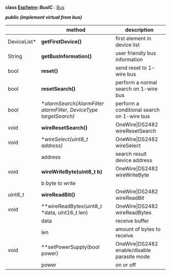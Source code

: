 **class [Esp1wire](./Esp1wire.md)::BusIC** : [Bus](./Bus.md)

***public (implement virtual from bus)***

| | method | description |
| --- | --- | --- |
| DeviceList\* | **getFirstDevice()** | first element in device list |
| String | **getBusInformation()** | user friendly bus information |
| bool | **reset()** | send reset to 1-wire bus |
| bool | **resetSearch()** | perform a normal search on 1-wire bus |
| bool | **alarmSearch(AlarmFilter *alarmFilter, DeviceType targetSearch)** | perform a conditional search on 1-wire bus |
| void | **wireResetSearch()** | OneWire\|DS2482 wireResetSearch |
| void | **wireSelect(uint8_t *address)** | OneWire\|DS2482 wireSelect |
| | address | search result device address |
| void | **wireWriteByte(uint8_t b)** | OneWire\|DS2482 wireWriteByte |
| | b byte to write |
| uint8_t | **wireReadBit()** | OneWire\|DS2482 wireReadBit |
| void | **wireReadBytes(uint8_t *data, uint16_t len) | OneWire\|DS2482 wireReadBytes |
| | data | receive buffer |
| | len | amount of bytes to receive |
| void | **setPowerSupply(bool power) | OneWire\|DS2482 enable/disable parasite mode |
| | power | on or off |
